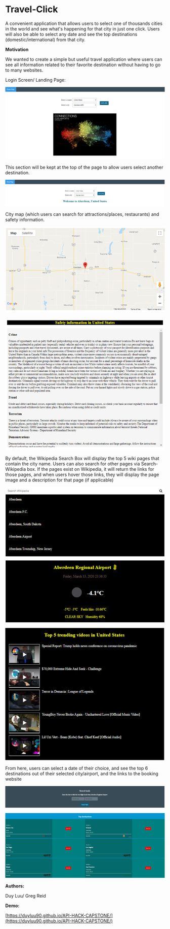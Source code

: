 # Travel-Click

A convenient application that allows users to select one of thousands cities in the world and see what's happening for that city in just one click. Users will also be able to select any date and see the top destinations (domestic/international) from that city.

**Motivation**

We wanted to create a simple but useful travel application where users can see all information related to their favorite destination without having to go to many websites.

Login Screen/ Landing Page:

 ![image 1](https://github.com/DuyLuu90/API-HACK-CAPSTONE/blob/master/images/1.png)

This section will be kept at the top of the page to allow users select another destination.

 ![image 2](https://github.com/DuyLuu90/API-HACK-CAPSTONE/blob/master/images/2.png)

City map (which users can search for attractions/places, restaurants) and safety information.

 ![image 3](https://github.com/DuyLuu90/API-HACK-CAPSTONE/blob/master/images/3.png)

 ![image 4](https://github.com/DuyLuu90/API-HACK-CAPSTONE/blob/master/images/4.png)

By default, the Wikipedia Search Box will display the top 5 wiki pages that contain the city name. Users can also search for other pages via Search-Wikipedia box. If the pages exist on Wikipedia, it will return the links for those pages, and when users hover those links, they will display the page image and a description for that page (if applicable)

 ![image 5](https://github.com/DuyLuu90/API-HACK-CAPSTONE/blob/master/images/5.png)

 ![image 6](https://github.com/DuyLuu90/API-HACK-CAPSTONE/blob/master/images/6.png)
 
From here, users can select a date of their choice, and see the top 6 destinations out of their selected city/airport, and the links to the booking website

 ![image 7](https://github.com/DuyLuu90/API-HACK-CAPSTONE/blob/master/images/7.png)

 ![image 8](https://github.com/DuyLuu90/API-HACK-CAPSTONE/blob/master/images/8.png)

**Authors:**

Duy Luu/ Greg Reid

**Demo:**

[https://duyluu90.github.io/API-HACK-CAPSTONE/](https://duyluu90.github.io/API-HACK-CAPSTONE/)
